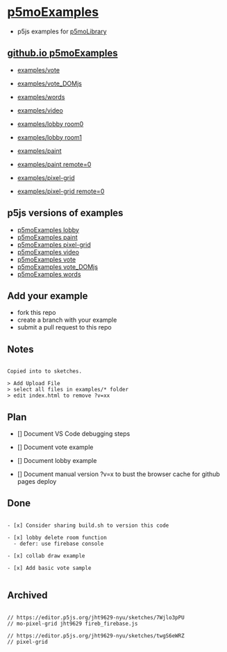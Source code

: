 # [p5moExamples](https://github.com/molab-itp/p5moExamples.git)

- p5js examples for [p5moLibrary](https://github.com/molab-itp/p5moLibrary.git)

## [github.io p5moExamples](https://molab-itp.github.io/p5moExamples?v=31)

- [examples/vote](examples/vote?v=31)
- [examples/vote_DOMjs](examples/vote_DOMjs?v=31)
- [examples/words](examples/words?v=31)
- [examples/video](examples/video?v=31)

- [examples/lobby room0](examples/lobby?v=31&room=room0)
- [examples/lobby room1](examples/lobby?v=31&room=room1)
- [examples/paint](examples/paint?v=31)
- [examples/paint remote=0](examples/paint?v=31&remote=0)
- [examples/pixel-grid](examples/pixel-grid?v=31)
- [examples/pixel-grid remote=0](examples/pixel-grid?v=31&remote=0)

## p5js versions of examples

- [p5moExamples lobby](https://editor.p5js.org/jht9629-nyu/sketches/vP6sWN4Cu)
- [p5moExamples paint](https://editor.p5js.org/jht9629-nyu/sketches/nBefVKAbH)
- [p5moExamples pixel-grid](https://editor.p5js.org/jht9629-nyu/sketches/CntV1JQNp)
- [p5moExamples video](https://editor.p5js.org/jht9629-nyu/sketches/KeRAIMzHN)
- [p5moExamples vote](https://editor.p5js.org/jht9629-nyu/sketches/EEafnQwr1)
- [p5moExamples vote_DOMjs](https://editor.p5js.org/jht9629-nyu/sketches/CAgivET8K)
- [p5moExamples words](https://editor.p5js.org/jht9629-nyu/sketches/23h3z1G82)

## Add your example

- fork this repo
- create a branch with your example
- submit a pull request to this repo

## Notes

```

Copied into to sketches.

> Add Upload File
> select all files in examples/* folder
> edit index.html to remove ?v=xx

```

## Plan

- [] Document VS Code debugging steps

- [] Document vote example

- [] Document lobby example

- [] Document manual version ?v=x to bust the browser cache for github pages deploy

## Done

```

- [x] Consider sharing build.sh to version this code

- [x] lobby delete room function
  - defer: use firebase console

- [x] collab draw example

- [x] Add basic vote sample


```

## Archived

```

// https://editor.p5js.org/jht9629-nyu/sketches/7Wjlo3pPU
// mo-pixel-grid jht9629 fireb_firebase.js

// https://editor.p5js.org/jht9629-nyu/sketches/twgS6eWRZ
// pixel-grid


```
